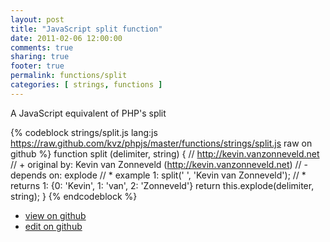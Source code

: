 ```yaml
---
layout: post
title: "JavaScript split function"
date: 2011-02-06 12:00:00
comments: true
sharing: true
footer: true
permalink: functions/split
categories: [ strings, functions ]
---
```

A JavaScript equivalent of PHP's split
<!-- more -->
{% codeblock strings/split.js lang:js https://raw.github.com/kvz/phpjs/master/functions/strings/split.js raw on github %}
function split (delimiter, string) {
    // http://kevin.vanzonneveld.net
    // +   original by: Kevin van Zonneveld (http://kevin.vanzonneveld.net)
    // -    depends on: explode
    // *     example 1: split(' ', 'Kevin van Zonneveld');
    // *     returns 1: {0: 'Kevin', 1: 'van', 2: 'Zonneveld'}
    return this.explode(delimiter, string);
}
{% endcodeblock %}
<ul>
 <li><a href="https://github.com/kvz/phpjs/blob/master/functions/strings/split.js">view on github</a></li>
 <li><a href="https://github.com/kvz/phpjs/edit/master/functions/strings/split.js">edit on github</a></li>
</ul>
